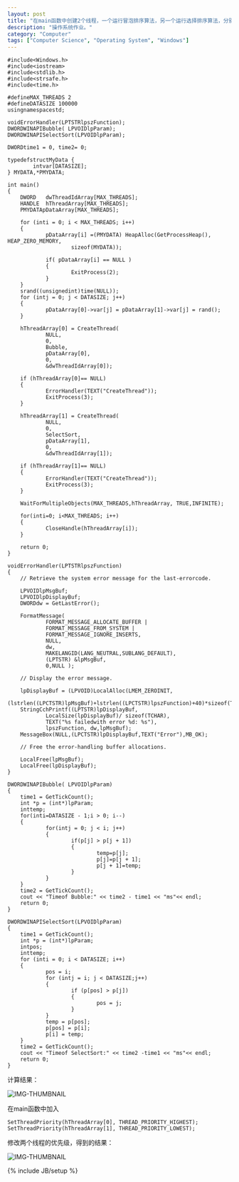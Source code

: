 ```yaml
---
layout: post
title: "在main函数中创建2个线程，一个运行冒泡排序算法，另一个运行选择排序算法，分别对两个一样的数组进行"
description: "操作系统作业。"
category: "Computer"
tags: ["Computer Science", "Operating System", "Windows"]
---
```


	#include<Windows.h>
	#include<iostream>
	#include<stdlib.h>
	#include<strsafe.h>
	#include<time.h>
	 
	#defineMAX_THREADS 2
	#defineDATASIZE 100000
	usingnamespacestd;
	 
	voidErrorHandler(LPTSTRlpszFunction);
	DWORDWINAPIBubble( LPVOIDlpParam);
	DWORDWINAPISelectSort(LPVOIDlpParam); 
	 
	DWORDtime1 = 0, time2= 0;
	 
	typedefstructMyData {
	        intvar[DATASIZE];
	} MYDATA,*PMYDATA;
	 
	int main()
	{
	    DWORD   dwThreadIdArray[MAX_THREADS];
	    HANDLE  hThreadArray[MAX_THREADS];
	    PMYDATApDataArray[MAX_THREADS];
	
	    for (inti = 0; i < MAX_THREADS; i++)
	    {
	            pDataArray[i] =(PMYDATA) HeapAlloc(GetProcessHeap(), HEAP_ZERO_MEMORY,
	                    sizeof(MYDATA));
	
	            if( pDataArray[i] == NULL )
	            {
	                    ExitProcess(2);
	            }
	    }
	    srand((unsignedint)time(NULL));
	    for (intj = 0; j < DATASIZE; j++)
	    {
	            pDataArray[0]->var[j] = pDataArray[1]->var[j] = rand();
	    }
	
	    hThreadArray[0] = CreateThread(
	            NULL,
	            0,
	            Bubble,
	            pDataArray[0],
	            0,
	            &dwThreadIdArray[0]);
	
	    if (hThreadArray[0]== NULL) 
	    {
	            ErrorHandler(TEXT("CreateThread"));
	            ExitProcess(3);
	    }
	
	    hThreadArray[1] = CreateThread(
	            NULL,
	            0,
	            SelectSort,
	            pDataArray[1],
	            0,
	            &dwThreadIdArray[1]);
	
	    if (hThreadArray[1]== NULL) 
	    {
	            ErrorHandler(TEXT("CreateThread"));
	            ExitProcess(3);
	    }
	    
	    WaitForMultipleObjects(MAX_THREADS,hThreadArray, TRUE,INFINITE);
	
	    for(inti=0; i<MAX_THREADS; i++)
	    {
	            CloseHandle(hThreadArray[i]);
	    }
	
	    return 0;
	}
	 
	voidErrorHandler(LPTSTRlpszFunction) 
	{ 
	    // Retrieve the system error message for the last-errorcode.
	
	    LPVOIDlpMsgBuf;
	    LPVOIDlpDisplayBuf;
	    DWORDdw = GetLastError(); 
	
	    FormatMessage(
	            FORMAT_MESSAGE_ALLOCATE_BUFFER | 
	            FORMAT_MESSAGE_FROM_SYSTEM |
	            FORMAT_MESSAGE_IGNORE_INSERTS,
	            NULL,
	            dw,
	            MAKELANGID(LANG_NEUTRAL,SUBLANG_DEFAULT),
	            (LPTSTR) &lpMsgBuf,
	            0,NULL );
	
	    // Display the error message.
	
	    lpDisplayBuf = (LPVOID)LocalAlloc(LMEM_ZEROINIT,
	            (lstrlen((LPCTSTR)lpMsgBuf)+lstrlen((LPCTSTR)lpszFunction)+40)*sizeof(TCHAR)); 
	    StringCchPrintf((LPTSTR)lpDisplayBuf, 
	            LocalSize(lpDisplayBuf)/ sizeof(TCHAR),
	            TEXT("%s failedwith error %d: %s"), 
	            lpszFunction, dw,lpMsgBuf); 
	    MessageBox(NULL,(LPCTSTR)lpDisplayBuf,TEXT("Error"),MB_OK); 
	
	    // Free the error-handling buffer allocations.
	
	    LocalFree(lpMsgBuf);
	    LocalFree(lpDisplayBuf);
	}
	 
	DWORDWINAPIBubble( LPVOIDlpParam) 
	{
	    time1 = GetTickCount();
	    int *p = (int*)lpParam;
	    inttemp;
	    for(inti=DATASIZE - 1;i > 0; i--)
	    {
	            for(intj = 0; j < i; j++)
	            {
	                    if(p[j] > p[j + 1])
	                    {
	                            temp=p[j];
	                            p[j]=p[j + 1];
	                            p[j + 1]=temp;
	                    }
	            }
	    }
	    time2 = GetTickCount();
	    cout << "Timeof Bubble:" << time2 - time1 << "ms"<< endl;
	    return 0;
	}
	 
	DWORDWINAPISelectSort(LPVOIDlpParam) 
	{
	    time1 = GetTickCount();
	    int *p = (int*)lpParam;
	    intpos;
	    inttemp;
	    for (inti = 0; i < DATASIZE; i++)
	    {
	            pos = i;
	            for (intj = i; j < DATASIZE;j++)
	            {
	                    if (p[pos] > p[j])
	                    {
	                            pos = j;
	                    }
	            }
	            temp = p[pos];
	            p[pos] = p[i];
	            p[i] = temp;
	    }
	    time2 = GetTickCount();
	    cout << "Timeof SelectSort:" << time2 -time1 << "ms"<< endl;
	    return 0;
	}

计算结果：

![IMG-THUMBNAIL](http://cyeam.qiniudn.com/64dadbf99418bf16242df233.jpg)

在main函数中加入

	SetThreadPriority(hThreadArray[0], THREAD_PRIORITY_HIGHEST);
    SetThreadPriority(hThreadArray[1], THREAD_PRIORITY_LOWEST);

修改两个线程的优先级，得到的结果：

![IMG-THUMBNAIL](http://cyeam.qiniudn.com/a208a344cc0786cdb3b7dc3c.jpg)


{% include JB/setup %}
